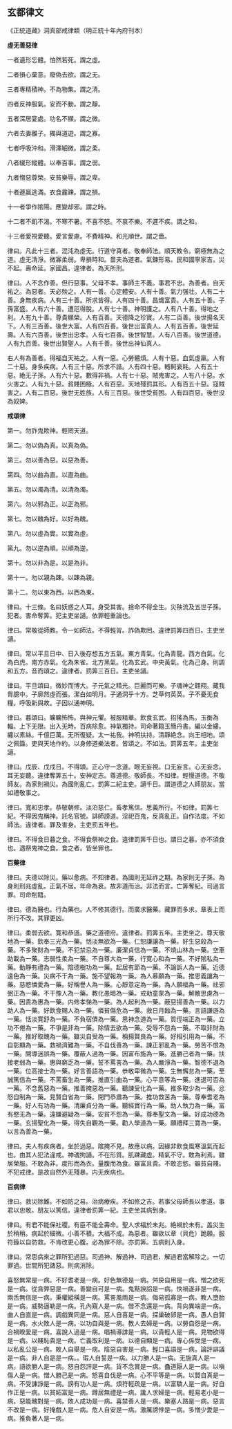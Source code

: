 ## 玄都律文

《正統道藏》洞真部戒律類（明正統十年內府刊本）

**虛无善惡律**

一者遺形忘體。怕然若死。謂之虛。

二者損心棄意。廢偽去欲。謂之无。

三者專精積神。不為物集。謂之清。

四者反神服氣。安而不動。謂之靜。

五者深居宴處。功名不顯。謂之微。

六者去妻離子。獨與道遊。謂之寡。

七者呼吸沖和。滑澤細微。謂之柔。

八者緩形縱體。以奉百事。謂之弱。

九者憎惡尊榮。安貧樂辱。謂之卑。

十者遯嬴逃滿。衣食麄踈。謂之損。

十一者爭作隂陽。應變却邪。謂之時。

十二者不飢不渴。不寒不暑。不喜不怒。不哀不樂。不遲不疾。謂之和。

十三者愛視愛聽。愛言愛慮。不費精神。和光順世。謂之嗇。

律曰。凡此十三者。混沌為虛无。行道守真者。敬奉師法。順天教令。窮極無為之道。虛无清淨。微寡柔弱。卑損時和。嗇夫為道者。氣鍊形易。民和國寧家吉。災不起。壽命延。家國昌。違律者。為天所刑。

律曰。人不念作善。但行惡事。父母不孝。事師主不義。事君不忠。為善者。自天祐之。為惡者。天必殃之。人有一善。心定體安。人有十善。氣力强壮。人有二十善。身無疾病。人有三十善。所求皆得。人有四十善。昌熾富貴。人有五十善。子孫富盛。人有六十善。遭厄得脫。人有七十善。神明護之。人有八十善。得地之利。人有九十善。尊貴顯榮。人有百善。天德降之珍寶。人有二百善。後世揚名天下。人有三百善。後世大富。人有四百善。後世出富貴人。人有五百善。後世延壽。人有六百善。後世出忠孝。人有七百善。後世智慧。人有八百善。後世道德。人有九百善。後世出賢聖人。人有千善。後世出神仙真人。

右人有為善者。得福自天祐之。人有一惡。心勞體煩。人有十惡。血氣虛羸。人有二十惡。身多疾病。人有三十惡。所求不諧。人有四十惡。轗軻衰耗。人有五十惡。絶无子孫。人有六十惡。數得非禍。人有七十惡。賊鬼害之。人有八十惡。水火害之。人有九十惡。貧賤困極。人有百惡。天地殘罰其形。人有百五十惡。寇賊害之。人有二百惡。後世无姓族。人有三百惡。後世受貧困。人有四百惡。後世没為奴婢。

**戒頌律**

第一。勿詐鬼欺神。輕罔天道。

第二。勿以偽為真。以真為偽。

第三。勿以善為惡。以惡為善。

第四。勿以曲為直。以直為曲。

第五。勿以濁為清。以清為濁。

第六。勿以邪為正。以正為邪。

第七。勿以醜為好。以好為醜。

第八。勿以虛為實。以實為虛。

第九。勿以逆為順。以順為逆。

第十。勿以非為是。以是為非。

第十一。勿以親為踈。以踈為親。

第十二。勿以東為西。以西為東。

律曰。十三條。名曰妖惑之人耳。身受其害。捨命不得全生。災殃流及五世子孫。犯者。害命奪筭。犯主吏坐讁。依罪輕重論也。

律曰。常敬從師教。令一如師法。不得輕冐。詐偽欺罔。違律罰筭四百日。主吏坐讁。

律曰。常以平旦日中、日入後存想五方五氣。東方青氣。化為青龍。西方白氣。化為白虎。南方赤氣。化為朱雀。北方黑氣。化為玄武。中央黃氣。化為己身。則調和五方。音而頌之。違律者。罰筭三百日。主吏坐讁。

律曰。平旦頌曰。微妙而博大。子元氣之精光。巨麗而可樂。子魂神之翱翔。藏我胷臆中。子廓然虛而張。潔白如明月。子通洞乎十方。芝草何英英。子不憂无食糧。呼吸新與故。子因以通神明。

律曰。暮頌曰。曠曠怖怖。與神元懼。被服精華。飲食玄武。招搖為馬。玉衡為輻。上下无限。出入无時。百病除愈。神氣獨持。司命著籍玉簡丹書。編以金縷。纏以素絲。千億巨萬。无所復疑。太一祐我。神明扶持。清靜絶念。向王相地。頌之佩籙。吏與天地作約。以身修道樂法者。皆頌之。不如法。罰筭五年。主吏坐讁。

律曰。戊辰、戊戌日。不得頌。正心守一念道。眼无妄視。口无妄言。心无妄念。耳无妄聽。違律奪筭五十。安神定志。尊道德。敬師長。不如律。輕慢道德。不敬師友。為家則禍災。為國則亂亡。罰筭二紀主吏。讁千日。謂道德之人師朋友。當如禮敬事之。

律曰。寬和忠孝。恭敬朝修。淡泊慈仁。畜孝篤信。思義所行。不如律。罰筭七紀。不得因鬼稱神。託名官號。誹師謗道。淫祀百鬼，反真亂正。自作法度。不如師法。違律者。罪及害身。主吏罰五年也。

律曰。不得食日暮之食。不得食祭神之食。違律罰筭千日也。謂日之暮。亦不須食也。遇祭鬼神之食。食之者。皆坐罪也。

**百藥律**

律曰。夫德以除災。藥以愈病。不知律者。為國則无延祚之期。為家則无子孫。為身則刑兆虛亂。正氣不居。年命為衰。故非道而治。非法而言。亡筭奪紀。司過言罪。司命削籍。

律曰。德為醫也。行為藥也。人不修其德行。而廣求醫藥。藏罪而多求。章表上而所行不改。其罪更凶。

律曰。柔弱去欲。寛和恭遜。藥之道德府。違律者。罰筭五年。主吏坐之。尊天敬地為一藥。欽奉三光為一藥。恬淡無欲為一藥。仁恕謙讓為一藥。好生惡殺為一藥。不多聚財為一藥。不犯禁忌為一藥。廉潔貞信為一藥。不燒山林為一藥。空車助載為一藥。志弱性柔為一藥。不自尊大為一藥，行寛心和為一藥。不好隂私為一藥。動靜有禮為一藥。陰德樹功為一藥。起居有節為一藥。不論訴人為一藥。近德遠色為一藥。災病不干為一藥。施不望報為一藥。為人慕願為一藥。推恩義讓為一藥。慈愍憐愛為一藥。好稱譽人為一藥。心靜意定為一藥。為人願福為一藥。祛邪弼正為一藥。不干豫人為一藥。教化愚暗為一藥。戒勑童䝉為一藥。解散思慮為一藥。因貴為惠為一藥。内修孝悌為一藥。為人起利為一藥。蔽惡揚善為一藥。以力助人為一藥。好飲食賜人為一藥。憐貧傷危為一藥。救日月蝕為一藥。言語謙遜為一藥。恬淡寛舒為一藥。不負宿債為一藥。思神念道為一藥。質俓端正為一藥。立功不倦為一藥。不爭是非為一藥。除情去欲為一藥。受辱不怨為一藥。不取非財為一藥。推好取醜為一藥。雖災自受為一藥。稱揚賢良為一藥。好相引用為一藥。不自彰顯為一藥。救禍濟難為一藥。不自伐善為一藥。諌正邪亂為一藥。勞苦不恨為一藥。開導迷誤為一藥。覆蔽人過為一藥。因富布施為一藥。進勝己者為一藥。扶接老弱為一藥。惠與窮乏為一藥。誓不罵詈為一藥。為人嚴淨為一藥。智德不退為一藥。位高接士為一藥。好言善語為一藥。恭敬卑微為一藥。生無懈怠為一藥。至誠篤信為一藥。不罵畜生為一藥。推直引曲為一藥。心平意等為一藥。進退可否為一藥。不念舊惡為一藥。推善掩惡為一藥。聽諌受化為一藥。推多取少為一藥。忿怒自制為一藥。見賢自省為一藥。閉門恭肅為一藥。推功救苦為一藥。尊奉耆老為一藥。好人有功為一藥。清廉貞分為一藥。聽經寶行為一藥。助人執力為一藥。富有愍无為一藥。遠嫌避疑為一藥。安貧不怨為一藥。尊奉聖文為一藥。好成功德為一藥。玄揚聖化為一藥。得失自觀為一藥。勸人學道為一藥。願禮拜三寶為一藥。以言為善為一藥。

律曰。夫人有疾病者。坐於過惡。隂掩不見。故應以病。因緣非飲食風寒溫氣而起也。由其人犯法違戒。神魂拘讁。不在形質。肌踈藏虛。精氣不守。敢為利焉。雖居榮服。不敢為非。度形而為衣。量腹而為食。雖富且貴。不敢恣慾。雖貧自賤。不犯戒律。是故自然外无殘暴。内无疾病也。

**百病律**

律曰。救災除難。不如防之易。治病療疾。不如修之吉。若事父母師長以孝道。事君以忠敬。朋友以篤信。違律者罰筭一紀。主吏坐其病到身。

律曰。有君不能保社稷。有臣不能全壽命。聖人求福於未兆。絶禍於未有。盖災生於稍稍。病起於細微。小善不積。大福不成。為惡者。雖欲以章（貝危）跪願。服符籙以自防救。不肯改更心腹。必為罪不除。亦罰筭。五病則入身。

律曰。常思病來之罪所犯過惡。司過神、解過神、司過君、解過君當解除之。一切罪過。世間所犯諸惡。則病消除。

喜怒無常是一病。不好耆老是一病。好色無德是一病。舛戾自用是一病。憎之欲死是一病。從貪弊惡是一病。善變自可是一病。鬼黠諛諂是一病。快禍遂非是一病。兩舌無信是一病。秉權縱橫是一病。罵詈風雨是一病。侮易孤寡是一病。教人墮胎是一病。威勢逼勒是一病。孔內窺人是一病。借不念還是一病。背向異端是一病。曲人自直是一病。調戲異同是一病。惡人自喜是一病。探巢破卵是一病。愚人自賢是一病。水火敗人是一病。以功自與是一病。教人去婦是一病。以勞自怨是一病。合禍睽愛是一病。喜說人過是一病。唱禍導誹是一病。以貴輕人是一病。見物欲得是一病。以賤恥貴是一病。亡義取利是一病。以德自顯是一病。專心係受是一病。以私亂公是一病。敗人自舉是一病。陰惡自害是一病。輕口喜語是一病。論評誹議是一病。非人自是是一病。。瑕人自誓是一病。以力勝人是一病。无施真人是一病。語欲勝人是一病。怒自怨評是一病。貨不念賞是一病。蠱道厭人是一病。以嗔傷人是一病。憎人勝己是一病。怒喜自伐是一病。心不平等是一病。以賢自真是一病。不受諌諍是一病。謗有功人是一病。煩符輕疏是一病。以富驕人是一病。好自作正是一病。以貧妬富是一病。蹲居無禮是一病。讒人求婦是一病。輕易老小是一病。惡能醜對是一病。敗人成功是一病。喜禁善人是一病。樂塞人路是一病。惡言不改是一病。好掩戲人是一病。危人自安是一病。激厲謗悖是一病。多憎少愛是一病。推負著人是一病。

